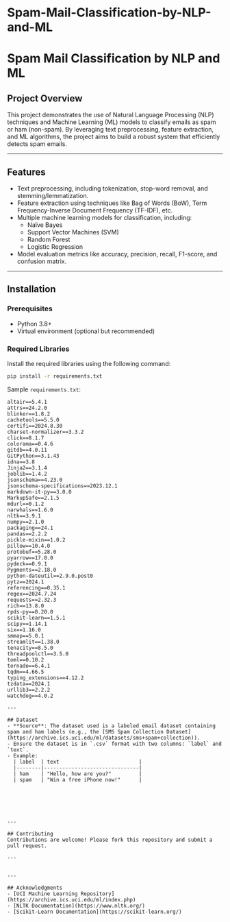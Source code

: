 # Spam-Mail-Classification-by-NLP-and-ML

# Spam Mail Classification by NLP and ML

## Project Overview
This project demonstrates the use of Natural Language Processing (NLP) techniques and Machine Learning (ML) models to classify emails as spam or ham (non-spam). By leveraging text preprocessing, feature extraction, and ML algorithms, the project aims to build a robust system that efficiently detects spam emails.

---

## Features
- Text preprocessing, including tokenization, stop-word removal, and stemming/lemmatization.
- Feature extraction using techniques like Bag of Words (BoW), Term Frequency-Inverse Document Frequency (TF-IDF), etc.
- Multiple machine learning models for classification, including:
  - Naïve Bayes
  - Support Vector Machines (SVM)
  - Random Forest
  - Logistic Regression
- Model evaluation metrics like accuracy, precision, recall, F1-score, and confusion matrix.

---

## Installation
### Prerequisites
- Python 3.8+
- Virtual environment (optional but recommended)

### Required Libraries
Install the required libraries using the following command:
```bash
pip install -r requirements.txt
```
Sample `requirements.txt`:
```
altair==5.4.1
attrs==24.2.0
blinker==1.8.2
cachetools==5.5.0
certifi==2024.8.30
charset-normalizer==3.3.2
click==8.1.7
colorama==0.4.6
gitdb==4.0.11
GitPython==3.1.43
idna==3.8
Jinja2==3.1.4
joblib==1.4.2
jsonschema==4.23.0
jsonschema-specifications==2023.12.1
markdown-it-py==3.0.0
MarkupSafe==2.1.5
mdurl==0.1.2
narwhals==1.6.0
nltk==3.9.1
numpy==2.1.0
packaging==24.1
pandas==2.2.2
pickle-mixin==1.0.2
pillow==10.4.0
protobuf==5.28.0
pyarrow==17.0.0
pydeck==0.9.1
Pygments==2.18.0
python-dateutil==2.9.0.post0
pytz==2024.1
referencing==0.35.1
regex==2024.7.24
requests==2.32.3
rich==13.8.0
rpds-py==0.20.0
scikit-learn==1.5.1
scipy==1.14.1
six==1.16.0
smmap==5.0.1
streamlit==1.38.0
tenacity==8.5.0
threadpoolctl==3.5.0
toml==0.10.2
tornado==6.4.1
tqdm==4.66.5
typing_extensions==4.12.2
tzdata==2024.1
urllib3==2.2.2
watchdog==4.0.2

---

## Dataset
- **Source**: The dataset used is a labeled email dataset containing spam and ham labels (e.g., the [SMS Spam Collection Dataset](https://archive.ics.uci.edu/ml/datasets/sms+spam+collection)).
- Ensure the dataset is in `.csv` format with two columns: `label` and `text`.
- Example:
  | label  | text                          |
  |--------|-------------------------------|
  | ham    | "Hello, how are you?"         |
  | spam   | "Win a free iPhone now!"      |






---

## Contributing
Contributions are welcome! Please fork this repository and submit a pull request.

---


---

## Acknowledgments
- [UCI Machine Learning Repository](https://archive.ics.uci.edu/ml/index.php)
- [NLTK Documentation](https://www.nltk.org/)
- [Scikit-Learn Documentation](https://scikit-learn.org/)



